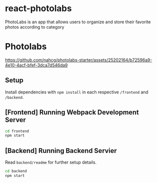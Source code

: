 # react-photolabs

PhotoLabs is an app that allows users to organize and store their favorite photos according to category

# Photolabs

https://github.com/nahcg/photolabs-starter/assets/25202164/b72596a9-4e10-4acf-bfef-3dca7d546da9

## Setup

Install dependencies with `npm install` in each respective `/frontend` and `/backend`.

## [Frontend] Running Webpack Development Server
```sh
cd frontend
npm start
```

## [Backend] Running Backend Servier

Read `backend/readme` for further setup details.

```sh
cd backend
npm start
```
